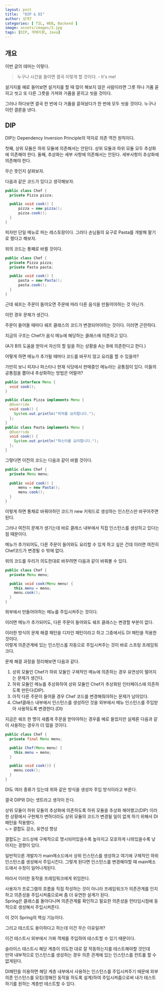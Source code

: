 ```yaml
---
layout: post
title:  "DIP & DI"
author: 성개7
categories: [ TIL, WEB, Backend ]
image: assets/images/3.jpg
tags: [DIP, 객체지향, Java]
---
```

## 개요

이번 글의 테마는 이렇다.

> 누구나 시간을 들이면 결국 이렇게 할 것이다. - It's me!

설거지를 예로 들어보면 설거지를 할 때 많이 해보지 않은 사람이라면 그릇 하나 거품 묻히고 씻고 또 다른 그릇을 가져와 거품을 묻히고 씻을 것이다.

그러나 하다보면 결국 한 번에 다 거품을 묻혀놨다가 한 번에 모두 씻을 것이다. 누구나 이런 결론을 낸다.

## DIP

DIP는 Dependency Inversion Principle의 약자로 의존 역전 원칙이다.

첫째, 상위 모듈은 하위 모듈에 의존해서는 안된다. 상위 모듈과 하위 모듈 모두 추상화에 의존해야 한다.
둘째, 추상화는 세부 사항에 의존해서는 안된다. 세부사항이 추상화에 의존해야 한다.

무슨 뜻인지 살펴보자.

다음과 같은 코드가 있다고 생각해보자.
```java
public class Chef {
  private Pizza pizza;

  public void cook() {
      pizza = new pizza();
      pizza.cook();
  }
}
```

피자만 단일 메뉴로 파는 레스토랑이다. 그러다 손님들의 요구로 Pasta를 개발해 팔기로 했다고 해보자.

위의 코드는 통째로 바뀔 것이다.

```java
public class Chef {
  private Pizza pizza;
  private Pasta pasta;

  public void cook() {
      pasta = new Pasta();
      pasta.cook();
  }
}
```

근데 쉐프는 주문이 들어오면 주문에 따라 다른 음식을 만들어야하는 것 아닌가.

이런 경우 문제가 생긴다.

주문이 들어올 때마다 쉐프 클래스의 코드가 변경되어야하는 것이다. 이러면 곤란하다.

지금의 구조는 Chef가 음식 메뉴에 해당하는 클래스에 의존하고 있다.

(A가 B의 도움을 받아서 자신의 할 일을 하는 상황을 A는 B에 의존한다고 한다.)

어떻게 하면 메뉴가 추가될 때마다 코드를 바꾸지 않고 요리를 할 수 있을까?

가만히 보니 피자나 파스타나 현재 식당에서 판매중인 메뉴라는 공통점이 있다. 이들의 공통점을 뽑아내 추상화하는 방법은 어떨까? 

```java
public interface Menu {
  void cook();
}
```
```java
public class Pizza implements Menu {
  @Override
  void cook() {
    System.out.println("피자를 요리합니다.");
  };
}
public class Pasta implements Menu {
  @Override
  void cook() {
    System.out.println("파스타를 요리합니다.");
  };
}
```

그렇다면 이전의 코드는 다음과 같이 바뀔 것이다.

```java
public class Chef {
  private Menu menu;
  
  public void cook() {
      menu = new Pasta();
      menu.cook();
  }
}
```

이렇게 하면 통채로 바꿔야하던 코드가 new 키워드로 생성하는 인스턴스만 바꾸어주면 된다.

그러나 여전히 문제가 생기는데 바로 클래스 내부에서 직접 인스턴스를 생성하고 있다는 점 때문이다.

메뉴가 추가되어도, 다른 주문이 들어와도 요리할 수 있게 하고 싶은 건데 이러면 여전히 Chef코드가 변경될 수 밖에 없다.

위의 코드를 우리가 의도한대로 바꾸려면 다음과 같이 바꿔볼 수 있다.

```java
public class Chef {
  private Menu menu;

  public void cook(Menu menu) {
    this.menu = menu;
    menu.cook();
  }
}
```

외부에서 만들어야하는 메뉴를 주입시켜주는 것이다.

이러면 메뉴가 추가되어도, 다른 주문이 들어와도 쉐프 클래스는 변경할 부분이 없다.

이러한 방식의 문제 해결 패턴을 디자인 패턴이라고 하고 그중에서도 DI 패턴을 적용한 것이다.<br>
이렇게 의존관계에 있는 인스턴스를 자동으로 주입시켜주는 것이 바로 스프링 프레임워크다.

문제 해결 과정을 정리해보면 다음과 같다.

1. 상위 모듈인 Chef가 하위 모듈인 구체적인 메뉴에 의존하는 경우 유연성이 떨어지는 문제가 생긴다. 
2. 하위 모듈인 메뉴를 추상화하여 상위 모듈인 Chef가 추상화된 인터페이스에 의존하도록 만든다(DIP).
3. 아직 다른 주문이 들어올 경우 Chef 코드를 변경해줘야하는 문제가 남아있다.
4. Chef클래스 내부에서 인스턴스를 생성하던 것을 외부에서 메뉴 인스턴스를 주입받아 사용하도록 변경한다.(DI)

지금은 쉐프 한 명이 새롭게 주문을 받아야하는 경우를 예로 들었지만 실제론 다음과 같이 사용하는 경우가 더 많을 것이다.

```java
public class Chef {
  private final Menu menu;

  public Chef(Menu menu) {
    this.menu = menu;
  }

  public void cook()) {
    menu.cook();
  }
}
```
DI도 여러 종류가 있는데 위와 같은 방식을 생성자 주입 방식이라고 부른다.

결국 DIP와 DI는 셋트라고 생각이 든다.

상위 모듈이 하위 모듈의 추상화에 의존하도록 하위 모듈을 추상화 해야했고(DIP) 이러한 상황에서 구현체가 변하더라도 상위 모듈의 코드가 변경될 일이 없게 하기 위해서 DI패턴을 적용했다.  
ㄴ> 결합도 감소, 유연성 향상

결합도는 코드상에 구체적으로 명시되어있을수록 높아지고 모호하게 나와있을수록 낮아지는 경향이 있다.

일반적으론 개발자가 main메소드에서 상위 인스턴스를 생성하고 여기에 구체적인 하위 인스턴스를 생성해서 주입시킨다.
그렇게 된다면 인스턴스를 변경해야할 때 main메소드에서 수정이 일어나게된다.

따라서 이러한 동작을 프레임워크에게 위임한다.

사용자가 프로그램의 흐름을 직접 작성하는 것이 아니라 프레임워크가 의존관계를 인지하고 의존성을 주입시켜줌으로써 좀 더 유연한 설계가 된다.  
Spring은 클래스를 돌아다니며 의존관계를 확인하고 필요한 의존성을 런타임시점에 동적으로 생성해서 주입시켜준다.  

이 것이 Spring의 핵심 기능이다.

그리고 테스트도 용이하다고 하는데 이건 무슨 이유일까?

이건 테스트시 외부에서 가짜 객체를 주입하여 테스트할 수 있기 때문이다.

슬라이스 테스트시 해당 계층이 의도한 대로 잘 작동하는지를 테스트해야할 것인데  
만약 내부적으로 인스턴스를 생성하는 경우 의존 관계에 있는 인스턴스를 컨트롤 할 수 없게된다.

DI패턴을 이용하면 해당 계층 내부에서 사용하는 인스턴스를 주입시켜주기 때문에 외부 의존 인스턴스를 모킹(정해진 동작을 하도록 설계)하여 주입시켜줌으로써 내가 테스트하기를 원하는 계층만 테스트할 수 있다.
